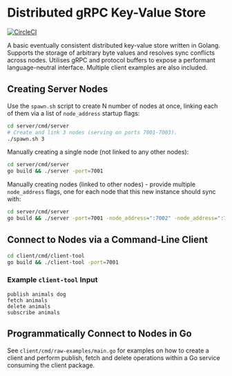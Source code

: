 # Distributed gRPC Key-Value Store

[![CircleCI](https://circleci.com/gh/jemgunay/distributed-kvstore/tree/master.svg?style=svg)](https://circleci.com/gh/jemgunay/distributed-kvstore/tree/master)

A basic eventually consistent distributed key-value store written in Golang. Supports the storage of arbitrary byte values and resolves sync conflicts across nodes. Utilises gRPC and protocol buffers to expose a performant language-neutral interface. Multiple client examples are also included.

## Creating Server Nodes

Use the `spawn.sh` script to create N number of nodes at once, linking each of them via a list of `node_address` startup flags:
```bash
cd server/cmd/server
# Create and link 3 nodes (serving on ports 7001-7003).
./spawn.sh 3
```

Manually creating a single node (not linked to any other nodes):
```bash
cd server/cmd/server
go build && ./server -port=7001
```

Manually creating nodes (linked to other nodes) - provide multiple `node_address` flags, one for each node that this new instance should sync with:
```bash
cd server/cmd/server
go build && ./server -port=7001 -node_address=":7002" -node_address=":7003"
```

## Connect to Nodes via a Command-Line Client

```bash
cd client/cmd/client-tool
go build && ./client-tool -port=7001
```

### Example `client-tool` Input

`publish animals dog`<br>
`fetch animals`<br>
`delete animals`<br>
`subscribe animals`

## Programmatically Connect to Nodes in Go

See `client/cmd/raw-examples/main.go` for examples on how to create a client and perform publish, fetch and delete operations within a Go service consuming the client package.
